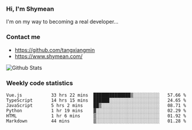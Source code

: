 ### Hi, I'm Shymean

I'm on my way to becoming a real developer...

### Contact me

- <https://github.com/tangxiangmin>
- <https://www.shymean.com/>

![Github Stats](https://github-readme-stats.vercel.app/api?username=tangxiangmin&show_icons=true&theme=dark)


###  Weekly code statistics

<!--START_SECTION:waka-->

```text
Vue.js           33 hrs 22 mins  ██████████████▒░░░░░░░░░░   57.66 %
TypeScript       14 hrs 15 mins  ██████░░░░░░░░░░░░░░░░░░░   24.65 %
JavaScript       5 hrs 2 mins    ██▒░░░░░░░░░░░░░░░░░░░░░░   08.71 %
Python           1 hr 19 mins    ▓░░░░░░░░░░░░░░░░░░░░░░░░   02.29 %
HTML             1 hr 6 mins     ▒░░░░░░░░░░░░░░░░░░░░░░░░   01.92 %
Markdown         44 mins         ▒░░░░░░░░░░░░░░░░░░░░░░░░   01.28 %
```

<!--END_SECTION:waka-->